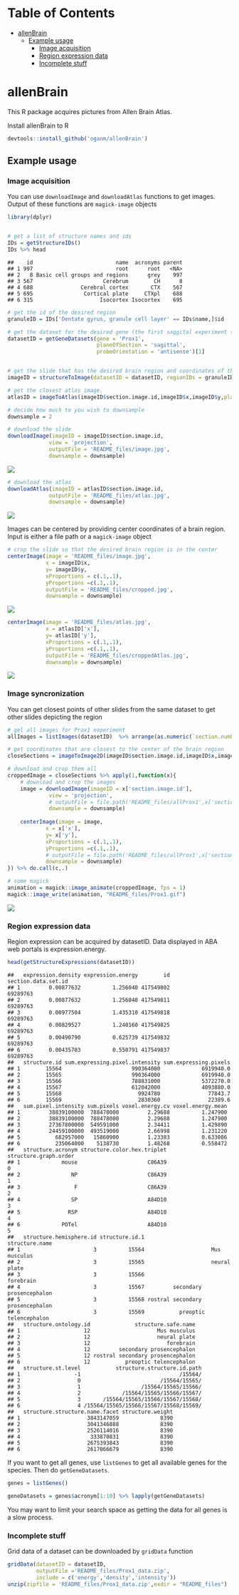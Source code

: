 
Table of Contents
=================

-   [allenBrain](#allenbrain)
    -   [Example usage](#example-usage)
        -   [Image acquisition](#image-acquisition)
        -   [Region expression data](#region-expression-data)
        -   [Incomplete stuff](#incomplete-stuff)

allenBrain
==========

This R package acquires pictures from Allen Brain Atlas.

Install allenBrain to R

``` r
devtools::install_github('oganm/allenBrain')
```

Example usage
-------------

### Image acquisition

You can use `downloadImage` and `downloadAtlas` functions to get images. Output of these functions are `magick-image` objects

``` r
library(dplyr)


# get a list of structure names and ids
IDs = getStructureIDs()
IDs %>% head
```

    ##    id                          name  acronyms parent
    ## 1 997                          root      root   <NA>
    ## 2   8 Basic cell groups and regions      grey    997
    ## 3 567                      Cerebrum        CH      8
    ## 4 688               Cerebral cortex       CTX    567
    ## 5 695                Cortical plate     CTXpl    688
    ## 6 315                     Isocortex Isocortex    695

``` r
# get the id of the desired region
granuleID = IDs['Dentate gyrus, granule cell layer' == IDs$name,]$id

# get the dataset for the desired gene (the first saggital experiment that did not fail)
datasetID = getGeneDatasets(gene = 'Prox1',
                            planeOfSection = 'sagittal',
                            probeOrientation = 'antisense')[1]


# get the slide that has the desired brain region and coordinates of the center of the region
imageID = structureToImage(datasetID = datasetID, regionIDs = granuleID)

# get the closest atlas image. 
atlasID = imageToAtlas(imageID$section.image.id,imageID$x,imageID$y,planeOfSection ='sagittal')

# decide how much to you wish to downsample
downsample = 2

# download the slide
downloadImage(imageID = imageID$section.image.id, 
             view = 'projection',
             outputFile = 'README_files/image.jpg',
             downsample = downsample)
```

![](README_files/image.jpg)

``` r
# download the atlas
downloadAtlas(imageID = atlasID$section.image.id, 
             outputFile = 'README_files/atlas.jpg',
             downsample = downsample)
```

![](README_files/atlas.jpg)

Images can be centered by providing center coordinates of a brain region. Input is either a file path or a `magick-image` object

``` r
# crop the slide so that the desired brain region is in the center
centerImage(image = 'README_files/image.jpg', 
            x = imageID$x,
            y= imageID$y,
            xProportions = c(.1,.1),
            yProportions =c(.1,.1),
            outputFile = 'README_files/cropped.jpg',
            downsample = downsample)
```

![](README_files/cropped.jpg)

``` r
centerImage(image = 'README_files/atlas.jpg', 
            x = atlasID['x'],
            y= atlasID['y'],
            xProportions = c(.1,.1),
            yProportions =c(.1,.1),
            outputFile = 'README_files/croppedAtlas.jpg',
            downsample = downsample)
```

![](README_files/croppedAtlas.jpg)

### Image syncronization

You can get closest points of other slides from the same dataset to get other slides depicting the region

``` r
# gel all images for Prox1 experiment
allImages = listImages(datasetID)  %>% arrange(as.numeric(`section.number`))

# get coordinates that are closest to the center of the brain region
closeSections = imageToImage2D(imageID$section.image.id,imageID$x,imageID$y,allImages$id)

# download and crop them all
croppedImage = closeSections %>% apply(1,function(x){
    # download and crop the images
    image = downloadImage(imageID = x['section.image.id'], 
             view = 'projection',
             # outputFile = file.path('README_files/allProx1',x['section.image.id']),
             downsample = downsample)
    
    centerImage(image = image, 
            x = x['x'],
            y= x['y'],
            xProportions = c(.1,.1),
            yProportions =c(.1,.1),
            # outputFile = file.path('README_files/allProx1',x['section.image.id']),
            downsample = downsample)
}) %>% do.call(c,.)

# some magick
animation = magick::image_animate(croppedImage, fps = 1)
magick::image_write(animation, "README_files/Prox1.gif")
```

![](README_files/Prox1.gif)

### Region expression data

Region expression can be acquired by datasetID. Data displayed in ABA web portals is expression.energy.

``` r
head(getStructureExpressions(datasetID))
```

    ##   expression.density expression.energy        id section.data.set.id
    ## 1         0.00877632          1.256040 417549802            69289763
    ## 2         0.00877632          1.256040 417549811            69289763
    ## 3         0.00977504          1.435310 417549818            69289763
    ## 4         0.00829527          1.240160 417549825            69289763
    ## 5         0.00490790          0.625739 417549832            69289763
    ## 6         0.00435703          0.550791 417549837            69289763
    ##   structure.id sum.expressing.pixel.intensity sum.expressing.pixels
    ## 1        15564                      990364000             6919940.0
    ## 2        15565                      990364000             6919940.0
    ## 3        15566                      788831000             5372270.0
    ## 4        15567                      612042000             4093880.0
    ## 5        15568                        9924780               77843.7
    ## 6        15569                        2830360               22389.6
    ##   sum.pixel.intensity sum.pixels voxel.energy.cv voxel.energy.mean
    ## 1         38839100000  788478000         2.29688          1.247900
    ## 2         38839100000  788478000         2.29688          1.247900
    ## 3         27367800000  549591000         2.34411          1.429890
    ## 4         24459100000  493519000         2.66998          1.231220
    ## 5           682957000   15860900         1.23383          0.633086
    ## 6           235064000    5138730         1.48268          0.558472
    ##   structure.acronym structure.color.hex.triplet structure.graph.order
    ## 1             mouse                      C86A39                     0
    ## 2                NP                      C86A39                     1
    ## 3                 F                      C86A39                     2
    ## 4                SP                      A84D10                     3
    ## 5               RSP                      A84D10                     4
    ## 6             POTel                      A84D10                     5
    ##   structure.hemisphere.id structure.id.1                   structure.name
    ## 1                       3          15564                     Mus musculus
    ## 2                       3          15565                     neural plate
    ## 3                       3          15566                        forebrain
    ## 4                       3          15567         secondary prosencephalon
    ## 5                       3          15568 rostral secondary prosencephalon
    ## 6                       3          15569           preoptic telencephalon
    ##   structure.ontology.id              structure.safe.name
    ## 1                    12                     Mus musculus
    ## 2                    12                     neural plate
    ## 3                    12                        forebrain
    ## 4                    12         secondary prosencephalon
    ## 5                    12 rostral secondary prosencephalon
    ## 6                    12           preoptic telencephalon
    ##   structure.st.level           structure.structure.id.path
    ## 1                 -1                               /15564/
    ## 2                  0                         /15564/15565/
    ## 3                  1                   /15564/15565/15566/
    ## 4                  2             /15564/15565/15566/15567/
    ## 5                  3       /15564/15565/15566/15567/15568/
    ## 6                  4 /15564/15565/15566/15567/15568/15569/
    ##   structure.structure.name.facet structure.weight
    ## 1                     3843147059             8390
    ## 2                     3041346888             8390
    ## 3                     2526114016             8390
    ## 4                      333870831             8390
    ## 5                     2675393843             8390
    ## 6                     2617066679             8390

If you want to get all genes, use `listGenes` to get all available genes for the species. Then do `getGeneDatasets`.

``` r
genes = listGenes()

geneDatasets = genes$acronym[1:10] %>% lapply(getGeneDatasets)
```

You may want to limit your search space as getting the data for all genes is a slow process.

### Incomplete stuff

Grid data of a dataset can be downloaded by `gridData` function

``` r
gridData(datasetID = datasetID,
         outputFile ='README_files/Prox1_data.zip',
         include = c('energy','density','intensity'))
unzip(zipfile = 'README_files/Prox1_data.zip',exdir = "README_files")
```
